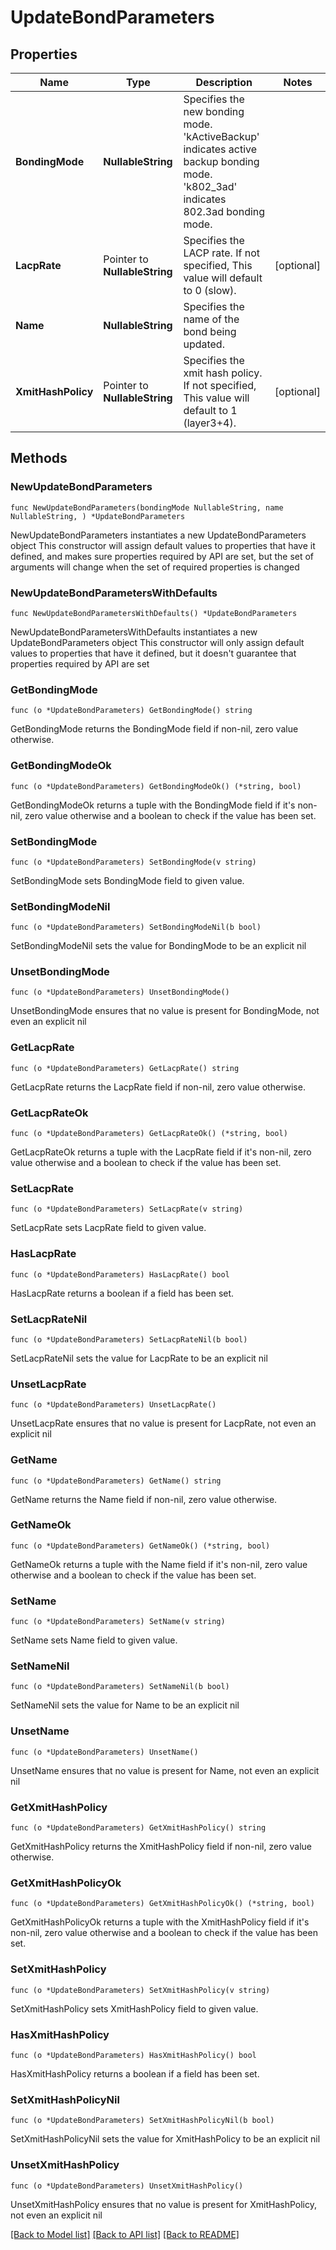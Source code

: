 # UpdateBondParameters

## Properties

Name | Type | Description | Notes
------------ | ------------- | ------------- | -------------
**BondingMode** | **NullableString** | Specifies the new bonding mode. &#39;kActiveBackup&#39; indicates active backup bonding mode. &#39;k802_3ad&#39; indicates 802.3ad bonding mode. | 
**LacpRate** | Pointer to **NullableString** | Specifies the LACP rate. If not specified, This value will default to 0 (slow). | [optional] 
**Name** | **NullableString** | Specifies the name of the bond being updated. | 
**XmitHashPolicy** | Pointer to **NullableString** | Specifies the xmit hash policy. If not specified, This value will default to 1 (layer3+4). | [optional] 

## Methods

### NewUpdateBondParameters

`func NewUpdateBondParameters(bondingMode NullableString, name NullableString, ) *UpdateBondParameters`

NewUpdateBondParameters instantiates a new UpdateBondParameters object
This constructor will assign default values to properties that have it defined,
and makes sure properties required by API are set, but the set of arguments
will change when the set of required properties is changed

### NewUpdateBondParametersWithDefaults

`func NewUpdateBondParametersWithDefaults() *UpdateBondParameters`

NewUpdateBondParametersWithDefaults instantiates a new UpdateBondParameters object
This constructor will only assign default values to properties that have it defined,
but it doesn't guarantee that properties required by API are set

### GetBondingMode

`func (o *UpdateBondParameters) GetBondingMode() string`

GetBondingMode returns the BondingMode field if non-nil, zero value otherwise.

### GetBondingModeOk

`func (o *UpdateBondParameters) GetBondingModeOk() (*string, bool)`

GetBondingModeOk returns a tuple with the BondingMode field if it's non-nil, zero value otherwise
and a boolean to check if the value has been set.

### SetBondingMode

`func (o *UpdateBondParameters) SetBondingMode(v string)`

SetBondingMode sets BondingMode field to given value.


### SetBondingModeNil

`func (o *UpdateBondParameters) SetBondingModeNil(b bool)`

 SetBondingModeNil sets the value for BondingMode to be an explicit nil

### UnsetBondingMode
`func (o *UpdateBondParameters) UnsetBondingMode()`

UnsetBondingMode ensures that no value is present for BondingMode, not even an explicit nil
### GetLacpRate

`func (o *UpdateBondParameters) GetLacpRate() string`

GetLacpRate returns the LacpRate field if non-nil, zero value otherwise.

### GetLacpRateOk

`func (o *UpdateBondParameters) GetLacpRateOk() (*string, bool)`

GetLacpRateOk returns a tuple with the LacpRate field if it's non-nil, zero value otherwise
and a boolean to check if the value has been set.

### SetLacpRate

`func (o *UpdateBondParameters) SetLacpRate(v string)`

SetLacpRate sets LacpRate field to given value.

### HasLacpRate

`func (o *UpdateBondParameters) HasLacpRate() bool`

HasLacpRate returns a boolean if a field has been set.

### SetLacpRateNil

`func (o *UpdateBondParameters) SetLacpRateNil(b bool)`

 SetLacpRateNil sets the value for LacpRate to be an explicit nil

### UnsetLacpRate
`func (o *UpdateBondParameters) UnsetLacpRate()`

UnsetLacpRate ensures that no value is present for LacpRate, not even an explicit nil
### GetName

`func (o *UpdateBondParameters) GetName() string`

GetName returns the Name field if non-nil, zero value otherwise.

### GetNameOk

`func (o *UpdateBondParameters) GetNameOk() (*string, bool)`

GetNameOk returns a tuple with the Name field if it's non-nil, zero value otherwise
and a boolean to check if the value has been set.

### SetName

`func (o *UpdateBondParameters) SetName(v string)`

SetName sets Name field to given value.


### SetNameNil

`func (o *UpdateBondParameters) SetNameNil(b bool)`

 SetNameNil sets the value for Name to be an explicit nil

### UnsetName
`func (o *UpdateBondParameters) UnsetName()`

UnsetName ensures that no value is present for Name, not even an explicit nil
### GetXmitHashPolicy

`func (o *UpdateBondParameters) GetXmitHashPolicy() string`

GetXmitHashPolicy returns the XmitHashPolicy field if non-nil, zero value otherwise.

### GetXmitHashPolicyOk

`func (o *UpdateBondParameters) GetXmitHashPolicyOk() (*string, bool)`

GetXmitHashPolicyOk returns a tuple with the XmitHashPolicy field if it's non-nil, zero value otherwise
and a boolean to check if the value has been set.

### SetXmitHashPolicy

`func (o *UpdateBondParameters) SetXmitHashPolicy(v string)`

SetXmitHashPolicy sets XmitHashPolicy field to given value.

### HasXmitHashPolicy

`func (o *UpdateBondParameters) HasXmitHashPolicy() bool`

HasXmitHashPolicy returns a boolean if a field has been set.

### SetXmitHashPolicyNil

`func (o *UpdateBondParameters) SetXmitHashPolicyNil(b bool)`

 SetXmitHashPolicyNil sets the value for XmitHashPolicy to be an explicit nil

### UnsetXmitHashPolicy
`func (o *UpdateBondParameters) UnsetXmitHashPolicy()`

UnsetXmitHashPolicy ensures that no value is present for XmitHashPolicy, not even an explicit nil

[[Back to Model list]](../README.md#documentation-for-models) [[Back to API list]](../README.md#documentation-for-api-endpoints) [[Back to README]](../README.md)


